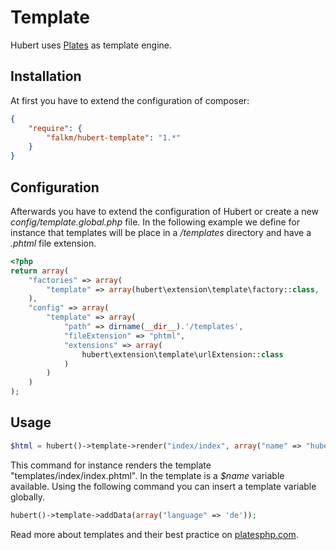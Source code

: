 # Template

Hubert uses [Plates](http://platesphp.com) as template engine.

## Installation

At first you have to extend the configuration of composer:
```json
{
    "require": {
        "falkm/hubert-template": "1.*"
    }
}
```

## Configuration

Afterwards you have to extend the configuration of Hubert or create a new _config/template.global.php_ file. In the following example we define for instance that templates will be place in a _/templates_ directory and have a _.phtml_ file extension.
```php
<?php
return array(
    "factories" => array(
        "template" => array(hubert\extension\template\factory::class, 'get')
    ),
    "config" => array(
        "template" => array(
            "path" => dirname(__dir__).'/templates',
            "fileExtension" => "phtml",
            "extensions" => array(
                hubert\extension\template\urlExtension::class
            )
        )
    )
);
```


## Usage

```php
$html = hubert()->template->render("index/index", array("name" => "hubert"));
```

This command for instance renders the template "templates/index/index.phtml". In the template is a _$name_ variable available. Using the following command you can insert a template variable globally.

```php
hubert()->template->addData(array("language" => 'de'));
```

Read more about templates and their best practice on [platesphp.com](http://platesphp.com).
